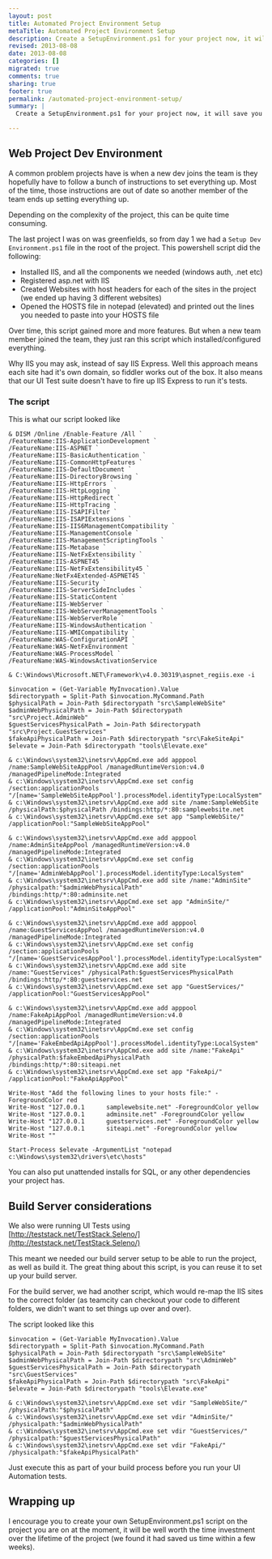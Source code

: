 ```yaml
---
layout: post
title: Automated Project Environment Setup
metaTitle: Automated Project Environment Setup
description: Create a SetupEnvironment.ps1 for your project now, it will save you time in the long run
revised: 2013-08-08
date: 2013-08-08
categories: []
migrated: true
comments: true
sharing: true
footer: true
permalink: /automated-project-environment-setup/
summary: | 
  Create a SetupEnvironment.ps1 for your project now, it will save you time in the long run

---
```

## Web Project Dev Environment
A common problem projects have is when a new dev joins the team is they hopefully have to follow a bunch of instructions to set everything up. Most of the time, those instructions are out of date so another member of the team ends up setting everything up.

Depending on the complexity of the project, this can be quite time consuming.

The last project I was on was greenfields, so from day 1 we had a `Setup Dev Environment.ps1` file in the root of the project. This powershell script did the following:

 - Installed IIS, and all the components we needed (windows auth, .net etc)
 - Registered asp.net with IIS
 - Created Websites with host headers for each of the sites in the project (we ended up having 3 different websites)
 - Opened the HOSTS file in notepad (elevated) and printed out the lines you needed to paste into your HOSTS file

Over time, this script gained more and more features. But when a new team member joined the team, they just ran this script which installed/configured everything.

Why IIS you may ask, instead of say IIS Express. Well this approach means each site had it's own domain, so fiddler works out of the box. It also means that our UI Test suite doesn't have to fire up IIS Express to run it's tests.
<!-- more -->
### The script
This is what our script looked like

	& DISM /Online /Enable-Feature /All `
	/FeatureName:IIS-ApplicationDevelopment `
	/FeatureName:IIS-ASPNET `
	/FeatureName:IIS-BasicAuthentication `
	/FeatureName:IIS-CommonHttpFeatures `
	/FeatureName:IIS-DefaultDocument `
	/FeatureName:IIS-DirectoryBrowsing `
	/FeatureName:IIS-HttpErrors `
	/FeatureName:IIS-HttpLogging `
	/FeatureName:IIS-HttpRedirect `
	/FeatureName:IIS-HttpTracing `
	/FeatureName:IIS-ISAPIFilter `
	/FeatureName:IIS-ISAPIExtensions `
	/FeatureName:IIS-IIS6ManagementCompatibility `
	/FeatureName:IIS-ManagementConsole `
	/FeatureName:IIS-ManagementScriptingTools `
	/FeatureName:IIS-Metabase `
	/FeatureName:IIS-NetFxExtensibility `
	/FeatureName:IIS-ASPNET45 `
	/FeatureName:IIS-NetFxExtensibility45 `
	/FeatureName:NetFx4Extended-ASPNET45 `
	/FeatureName:IIS-Security `
	/FeatureName:IIS-ServerSideIncludes `
	/FeatureName:IIS-StaticContent `
	/FeatureName:IIS-WebServer `
	/FeatureName:IIS-WebServerManagementTools `
	/FeatureName:IIS-WebServerRole `
	/FeatureName:IIS-WindowsAuthentication `
	/FeatureName:IIS-WMICompatibility `
	/FeatureName:WAS-ConfigurationAPI `
	/FeatureName:WAS-NetFxEnvironment `
	/FeatureName:WAS-ProcessModel `
	/FeatureName:WAS-WindowsActivationService
	
	& C:\Windows\Microsoft.NET\Framework\v4.0.30319\aspnet_regiis.exe -i
	
	$invocation = (Get-Variable MyInvocation).Value
	$directorypath = Split-Path $invocation.MyCommand.Path
	$physicalPath = Join-Path $directorypath "src\SampleWebSite"
	$adminWebPhysicalPath = Join-Path $directorypath "src\Project.AdminWeb"
	$guestServicesPhysicalPath = Join-Path $directorypath "src\Project.GuestServices"
	$fakeApiPhysicalPath = Join-Path $directorypath "src\FakeSiteApi"
	$elevate = Join-Path $directorypath "tools\Elevate.exe"
	
	& c:\Windows\system32\inetsrv\AppCmd.exe add apppool /name:SampleWebSiteAppPool /managedRuntimeVersion:v4.0 /managedPipelineMode:Integrated
	& c:\Windows\system32\inetsrv\AppCmd.exe set config /section:applicationPools "/[name='SampleWebSiteAppPool'].processModel.identityType:LocalSystem"
	& c:\Windows\system32\inetsrv\AppCmd.exe add site /name:SampleWebSite /physicalPath:$physicalPath /bindings:http/*:80:samplewebsite.net
	& c:\Windows\system32\inetsrv\AppCmd.exe set app "SampleWebSite/" /applicationPool:"SampleWebSiteAppPool"
	
	& c:\Windows\system32\inetsrv\AppCmd.exe add apppool /name:AdminSiteAppPool /managedRuntimeVersion:v4.0 /managedPipelineMode:Integrated
	& c:\Windows\system32\inetsrv\AppCmd.exe set config /section:applicationPools "/[name='AdminWebAppPool'].processModel.identityType:LocalSystem"
	& c:\Windows\system32\inetsrv\AppCmd.exe add site /name:"AdminSite" /physicalpath:"$adminWebPhysicalPath" /bindings:http/*:80:adminsite.net
	& c:\Windows\system32\inetsrv\AppCmd.exe set app "AdminSite/" /applicationPool:"AdminSiteAppPool"
	
	& c:\Windows\system32\inetsrv\AppCmd.exe add apppool /name:GuestServicesAppPool /managedRuntimeVersion:v4.0 /managedPipelineMode:Integrated
	& c:\Windows\system32\inetsrv\AppCmd.exe set config /section:applicationPools "/[name='GuestServicesAppPool'].processModel.identityType:LocalSystem"
	& c:\Windows\system32\inetsrv\AppCmd.exe add site /name:"GuestServices" /physicalPath:$guestServicesPhysicalPath /bindings:http/*:80:guestservices.net
	& c:\Windows\system32\inetsrv\AppCmd.exe set app "GuestServices/" /applicationPool:"GuestServicesAppPool"
	
	& c:\Windows\system32\inetsrv\AppCmd.exe add apppool /name:FakeApiAppPool /managedRuntimeVersion:v4.0 /managedPipelineMode:Integrated
	& c:\Windows\system32\inetsrv\AppCmd.exe set config /section:applicationPools "/[name='FakeEmbedApiAppPool'].processModel.identityType:LocalSystem"
	& c:\Windows\system32\inetsrv\AppCmd.exe add site /name:"FakeApi" /physicalPath:$fakeEmbedApiPhysicalPath /bindings:http/*:80:siteapi.net
	& c:\Windows\system32\inetsrv\AppCmd.exe set app "FakeApi/" /applicationPool:"FakeApiAppPool"
	
	Write-Host "Add the following lines to your hosts file:" -ForegroundColor red
	Write-Host "127.0.0.1      samplewebsite.net" -ForegroundColor yellow
	Write-Host "127.0.0.1      adminsite.net" -ForegroundColor yellow
	Write-Host "127.0.0.1      guestservices.net" -ForegroundColor yellow
	Write-Host "127.0.0.1      siteapi.net" -ForegroundColor yellow
	Write-Host ""
	
	Start-Process $elevate -ArgumentList "notepad c:\Windows\system32\drivers\etc\hosts"
	
You can also put unattended installs for SQL, or any other dependencies your project has.
	
## Build Server considerations
We also were running UI Tests using [http://teststack.net/TestStack.Seleno/](http://teststack.net/TestStack.Seleno/)

This meant we needed our build server setup to be able to run the project, as well as build it. The great thing about this script, is you can reuse it to set up your build server.

For the build server, we had another script, which would re-map the IIS sites to the correct folder (as teamcity can checkout your code to different folders, we didn't want to set things up over and over).

The script looked like this

	$invocation = (Get-Variable MyInvocation).Value
	$directorypath = Split-Path $invocation.MyCommand.Path
	$physicalPath = Join-Path $directorypath "src\SampleWebSite"
	$adminWebPhysicalPath = Join-Path $directorypath "src\AdminWeb"
	$guestServicesPhysicalPath = Join-Path $directorypath "src\GuestServices"
	$fakeApiPhysicalPath = Join-Path $directorypath "src\FakeApi"
	$elevate = Join-Path $directorypath "tools\Elevate.exe"
	
	& c:\Windows\system32\inetsrv\AppCmd.exe set vdir "SampleWebSite/" /physicalPath:"$physicalPath"
	& c:\Windows\system32\inetsrv\AppCmd.exe set vdir "AdminSite/" /physicalpath:"$adminWebPhysicalPath"
	& c:\Windows\system32\inetsrv\AppCmd.exe set vdir "GuestServices/" /physicalpath:"$guestServicesPhysicalPath"
	& c:\Windows\system32\inetsrv\AppCmd.exe set vdir "FakeApi/" /physicalpath:"$fakeApiPhysicalPath"

Just execute this as part of your build process before you run your UI Automation tests.

## Wrapping up

I encourage you to create your own SetupEnvironment.ps1 script on the project you are on at the moment, it will be well worth the time investment over the lifetime of the project (we found it had saved us time within a few weeks).